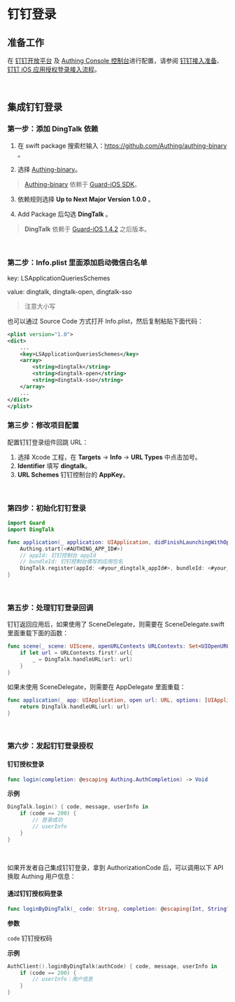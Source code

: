 # 钉钉登录

<LastUpdated/>

## 准备工作

在 [钉钉开放平台](https://open-dev.dingtalk.com/) 及 [Authing Console 控制台](https://authing.cn/)进行配置，请参阅 [钉钉接入准备](../../../guides/connections/social/dingtalk-mobile/README.md)、[钉钉 iOS 应用授权登录接入流程](https://open.dingtalk.com/document/orgapp/procedures-for-authorized-logon-to-ios-applications)。

<br>

## 集成钉钉登录

### 第一步：添加 DingTalk 依赖

1. 在 swift package 搜索栏输入：https://github.com/Authing/authing-binary 。

2. 选择 [Authing-binary](https://github.com/Authing/authing-binary)。
> [Authing-binary](https://github.com/Authing/authing-binary) 依赖于 [Guard-iOS SDK](https://github.com/Authing/guard-ios)。

3. 依赖规则选择 **Up to Next Major Version 1.0.0** 。

4. Add Package 后勾选 **DingTalk** 。

> **DingTalk** 依赖于 [Guard-iOS 1.4.2](https://github.com/Authing/guard-ios) 之后版本。

<br>

### 第二步：Info.plist 里面添加启动微信白名单

key: LSApplicationQueriesSchemes

value: dingtalk, dingtalk-open, dingtalk-sso

> 注意大小写

也可以通过 Source Code 方式打开 Info.plist，然后复制粘贴下面代码：

```xml
<plist version="1.0">
<dict>
    ...
    <key>LSApplicationQueriesSchemes</key>
	<array>
    	<string>dingtalk</string>
		<string>dingtalk-open</string>
		<string>dingtalk-sso</string>
	</array>
    ...
</dict>
</plist>
```

### 第三步：修改项目配置

配置钉钉登录组件回跳 URL：
1. 选择 Xcode 工程，在 **Targets** -> **Info** -> **URL Types** 中点击加号。
2. **Identifier** 填写 **dingtalk**。
3. **URL Schemes** 钉钉控制台的 **AppKey**。
<br>

### 第四步：初始化钉钉登录
```swift
import Guard
import DingTalk

func application(_ application: UIApplication, didFinishLaunchingWithOptions launchOptions: [UIApplication.LaunchOptionsKey: Any]?) -> Bool {
    Authing.start(<#AUTHING_APP_ID#>)
    // appId: 钉钉控制台 appId
    // bundleId: 钉钉控制台填写的应用包名
    DingTalk.register(appId: <#your_dingtalk_appId#>, bundleId: <#your_bundleId#>)
}
 ```
<br>

### 第五步：处理钉钉登录回调

钉钉返回应用后，如果使用了 SceneDelegate，则需要在 SceneDelegate.swift 里面重载下面的函数：

```swift
func scene(_ scene: UIScene, openURLContexts URLContexts: Set<UIOpenURLContext>) {
    if let url = URLContexts.first?.url{
        _ = DingTalk.handleURL(url: url)
    }
}
```

如果未使用 SceneDelegate，则需要在 AppDelegate 里面重载：

```swift
func application(_ app: UIApplication, open url: URL, options: [UIApplication.OpenURLOptionsKey : Any] = [:]) -> Bool {
    return DingTalk.handleURL(url: url)
}
```

<br>

### 第六步：发起钉钉登录授权
#### 钉钉授权登录

```swift
func login(completion: @escaping Authing.AuthCompletion) -> Void
```

**示例**

```swift
DingTalk.login() { code, message, userInfo in
    if (code == 200) {
        // 登录成功
        // userInfo
    }
}
```

<br>

如果开发者自己集成钉钉登录，拿到 AuthorizationCode 后，可以调用以下 API 换取 Authing 用户信息：

#### 通过钉钉授权码登录

```swift
func loginByDingTalk(_ code: String, completion: @escaping(Int, String?, UserInfo?) -> Void)
```

**参数**

`code` 钉钉授权码

**示例**

```swift
AuthClient().loginByDingTalk(authCode) { code, message, userInfo in
    if (code == 200) {
        // userInfo：用户信息
    }
}
```